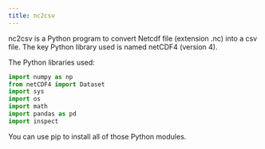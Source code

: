 ```yaml
---
title: nc2csv
---
```


nc2csv is a Python program to convert Netcdf file (extension .nc) into a csv file. The key Python library used is named netCDF4 (version 4).

The Python libraries used:
```python
import numpy as np
from netCDF4 import Dataset
import sys
import os
import math
import pandas as pd
import inspect
```

You can use pip to install all of those Python modules.


